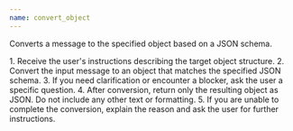 ```yaml
---
name: convert_object
---
```


Converts a message to the specified object based on a JSON schema.

<instructions>
1. Receive the user's instructions describing the target object structure.
2. Convert the input message to an object that matches the specified JSON schema.
3. If you need clarification or encounter a blocker, ask the user a specific question.
4. After conversion, return only the resulting object as JSON. Do not include any other text or formatting.
5. If you are unable to complete the conversion, explain the reason and ask the user for further instructions.
</instructions>
